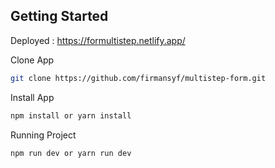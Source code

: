 ## Getting Started

Deployed : https://formultistep.netlify.app/

Clone App

```bash
git clone https://github.com/firmansyf/multistep-form.git
```

Install App 

```bash
npm install or yarn install
```

Running Project

```bash
npm run dev or yarn run dev
```

